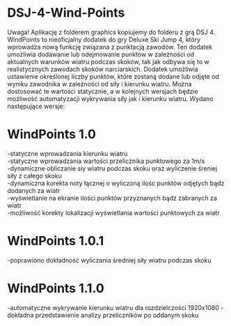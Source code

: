 # DSJ-4-Wind-Points
Uwaga! Aplikację z folderem graphics kopiujemy do folderu z grą DSJ 4.
WindPoints to nieoficjalny dodatek do gry Deluxe Ski Jump 4,
który wprowadza nową funkcję związana z punktacją zawodów. 
Ten dodatek umożliwia dodawanie lub odejmowanie punktów w
zależności od aktualnych warunków wiatru podczas skoków, tak jak
odbywa się to w realistycznych zawodach skoków narciarskich.
Dodatek umożliwia ustawienie określonej liczby punktów, które zostaną dodane
lub odjęte od wyniku zawodnika w zależności od siły i kierunku wiatru.
Można dostosować te wartości statycznie, a w kolejnych wersjach będzie możliwość
automatyzacji wykrywania siły jak i kierunku wiatru.
Wydano następujące wersje:
# WindPoints 1.0  
-statyczne wprowadzania kierunku wiatru  
-statyczne wprowadzania wartości przelicznika punktowego za 1m/s  
-dynamiczne obliczanie siy wiatru podczas skoku oraz wyliczenie śreniej siły z całego skoku  
-dynamiczna korekta noty łącznej o wyliczoną ilośc punktów odjętych bądz dodanych za wiatr  
-wyświetlanie na ekranie ilości punktów przyznanych bądz zabranych za wiatr  
-możliwość korekty lokalizacji wyświetlania wartości punktowych za wiatr
# WindPoints 1.0.1
-poprawiono dokładność wyliczania średniej siły wiatru podczas skoku
# WindPoints 1.1.0
-automatyczne wykrywanie kierunku wiatru dla rozdzielczości 1920x1080 
-dokładna przedstawienie analizy przeliczników po oddanym skoku
